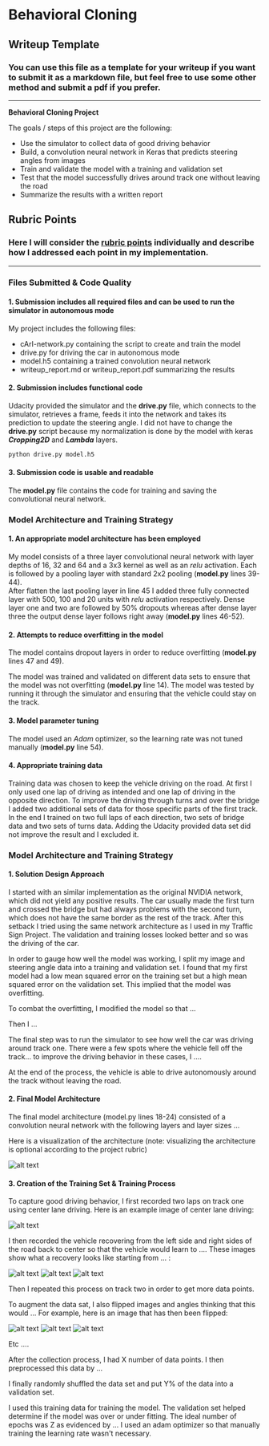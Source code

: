 # **Behavioral Cloning**

## Writeup Template

### You can use this file as a template for your writeup if you want to submit it as a markdown file, but feel free to use some other method and submit a pdf if you prefer.

---

**Behavioral Cloning Project**

The goals / steps of this project are the following:
* Use the simulator to collect data of good driving behavior
* Build, a convolution neural network in Keras that predicts steering angles from images
* Train and validate the model with a training and validation set
* Test that the model successfully drives around track one without leaving the road
* Summarize the results with a written report


[//]: # (Image References)

[nvidia]:       ./images/nvidia_cnn.png "NVIDIA End-To-End Learning Model"
[image1]:       ./images/cArI_visualized.png "Model Visualization"
[valLossPlot]:  ./images/plots/val_loss_plot_nvidia_with_pooling_20170411_181923.jpeg "Validation versus Training loss of Model"
[image2]:       ./simulator_data/tr1_lap/IMG/center_2017_04_10_22_51_55_322.jpg "Regular Image"
[image3]:       ./simulator_data/tr1_turn3/IMG/right_2017_04_11_20_17_53_952.jpg "Recovery Image"
[image4]:       ./simulator_data/tr1_turn3/IMG/right_2017_04_11_20_17_54_435.jpg "Recovery Image"
[image5]:       ./simulator_data/tr1_turn3/IMG/right_2017_04_11_20_17_53_952.jpg "Recovery Image"
[image6]:       ./images/random_batch/batch_image234.jpeg "Normal Image"
[image7]:       ./images/plots/random_batch.png "Flipped Image"
[image8]:       ./images/plots/random_augmented_images.png "Preprocessed Images"

## Rubric Points
### Here I will consider the [rubric points](https://review.udacity.com/#!/rubrics/432/view) individually and describe how I addressed each point in my implementation.  

---
### Files Submitted & Code Quality

#### 1. Submission includes all required files and can be used to run the simulator in autonomous mode

My project includes the following files:
* cArI-network.py containing the script to create and train the model
* drive.py for driving the car in autonomous mode
* model.h5 containing a trained convolution neural network
* writeup_report.md or writeup_report.pdf summarizing the results

#### 2. Submission includes functional code
Udacity provided the simulator and the **drive.py** file, which connects to the simulator, retrieves a frame, feeds it into the network and takes its prediction to update the steering angle.
I did not have to change the **drive.py** script because my normalization is done by the model with keras _**Cropping2D**_ and _**Lambda**_ layers.

```sh
python drive.py model.h5
```

#### 3. Submission code is usable and readable

The **model.py** file contains the code for training and saving the convolutional neural network.

### Model Architecture and Training Strategy

#### 1. An appropriate model architecture has been employed

My model consists of a three layer convolutional neural network with layer depths of 16, 32 and 64 and a 3x3 kernel as well as an *relu* activation. Each is followed by a pooling layer with standard 2x2 pooling (**model.py** lines 39-44).  
After flatten the last pooling layer in line 45 I added three fully connected layer with 500, 100 and 20 units with *relu* activation respectively. Dense layer one and two are followed by 50% dropouts whereas after dense layer three the output dense layer follows right away (**model.py** lines 46-52).

#### 2. Attempts to reduce overfitting in the model

The model contains dropout layers in order to reduce overfitting (**model.py** lines 47 and 49).

The model was trained and validated on different data sets to ensure that the model was not overfitting (**model.py** line 14). The model was tested by running it through the simulator and ensuring that the vehicle could stay on the track.

#### 3. Model parameter tuning

The model used an _Adam_ optimizer, so the learning rate was not tuned manually (**model.py** line 54).

#### 4. Appropriate training data

Training data was chosen to keep the vehicle driving on the road.
At first I only used one lap of driving as intended and one lap of driving in the opposite direction.
To improve the driving through turns and over the bridge I added two additional sets of data for those specific parts of the first track.
In the end I trained on two full laps of each direction, two sets of bridge data and two sets of turns data. Adding the Udacity provided data set did not improve the result and I excluded it.


### Model Architecture and Training Strategy

#### 1. Solution Design Approach

I started with an similar implementation as the original NVIDIA network, which did not yield any positive results. The car usually made the first turn and crossed the bridge but had always problems with the second turn, which does not have the same border as the rest of the track.
After this setback I tried using the same network architecture as I used in my Traffic Sign Project.
The validation and training losses looked better and so was the driving of the car.


In order to gauge how well the model was working, I split my image and steering angle data into a training and validation set. I found that my first model had a low mean squared error on the training set but a high mean squared error on the validation set. This implied that the model was overfitting.

To combat the overfitting, I modified the model so that ...

Then I ...

The final step was to run the simulator to see how well the car was driving around track one. There were a few spots where the vehicle fell off the track... to improve the driving behavior in these cases, I ....

At the end of the process, the vehicle is able to drive autonomously around the track without leaving the road.

#### 2. Final Model Architecture

The final model architecture (model.py lines 18-24) consisted of a convolution neural network with the following layers and layer sizes ...

Here is a visualization of the architecture (note: visualizing the architecture is optional according to the project rubric)

![alt text][image1]

#### 3. Creation of the Training Set & Training Process

To capture good driving behavior, I first recorded two laps on track one using center lane driving. Here is an example image of center lane driving:

![alt text][image2]

I then recorded the vehicle recovering from the left side and right sides of the road back to center so that the vehicle would learn to .... These images show what a recovery looks like starting from ... :

![alt text][image3]
![alt text][image4]
![alt text][image5]

Then I repeated this process on track two in order to get more data points.

To augment the data sat, I also flipped images and angles thinking that this would ... For example, here is an image that has then been flipped:

![alt text][image6]
![alt text][image7]
![alt text][image8]

Etc ....

After the collection process, I had X number of data points. I then preprocessed this data by ...


I finally randomly shuffled the data set and put Y% of the data into a validation set.

I used this training data for training the model. The validation set helped determine if the model was over or under fitting. The ideal number of epochs was Z as evidenced by ... I used an adam optimizer so that manually training the learning rate wasn't necessary.
